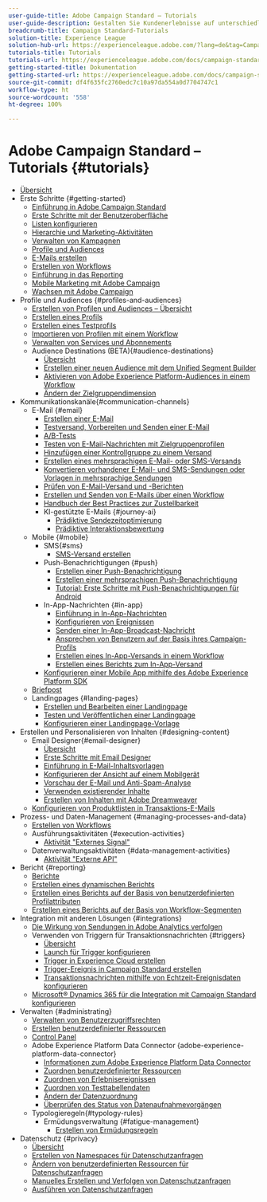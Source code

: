 ```yaml
---
user-guide-title: Adobe Campaign Standard – Tutorials
user-guide-description: Gestalten Sie Kundenerlebnisse auf unterschiedlichsten Kanälen und schaffen Sie eine Umgebung für visuelle Kampagnenorchestrierungen, Interaktionsverwaltung in Echtzeit und kanalübergreifende Ausführung.
breadcrumb-title: Campaign Standard-Tutorials
solution-title: Experience League
solution-hub-url: https://experienceleague.adobe.com/?lang=de&tag=Campaign+Standard#recommended/solutions/campaign
tutorials-title: Tutorials
tutorials-url: https://experienceleague.adobe.com/docs/campaign-standard-learn/tutorials/overview.html?lang=de
getting-started-title: Dokumentation
getting-started-url: https://experienceleague.adobe.com/docs/campaign-standard/using/campaign-standard-home.html?lang=de
source-git-commit: df4f635fc2760edc7c10a97da554a0d7704747c1
workflow-type: ht
source-wordcount: '558'
ht-degree: 100%

---
```



# Adobe Campaign Standard – Tutorials {#tutorials}

+ [Übersicht](/help/overview.md)
+ Erste Schritte {#getting-started}
   + [Einführung in Adobe Campaign Standard](/help/getting-started/adobe-campaign-standard-introduction.md)
   + [Erste Schritte mit der Benutzeroberfläche](/help/getting-started/getting-started-with-the-ui.md)
   + [Listen konfigurieren](/help/getting-started/configure-a-list.md)
   + [Hierarchie und Marketing-Aktivitäten](/help/getting-started/explore-hierarchy-and-marketing-activities.md)
   + [Verwalten von Kampagnen](/help/getting-started/managing-campaigns.md)
   + [Profile und Audiences](/help/getting-started/understanding-profiles-and-audiences.md)
   + [E-Mails erstellen](https://experienceleague.adobe.com/docs/campaign-standard-learn/tutorials/communication-channels/email/create-email-from-homepage.html?lang=de) 
   + [Erstellen von Workflows](https://experienceleague.adobe.com/docs/campaign-standard-learn/tutorials/managing-processes-and-data/creating-a-workflow.html?lang=de)
   + [Einführung in das Reporting](/help/getting-started/reporting-with-adobe-campaign-introduction.md)
   + [Mobile Marketing mit Adobe Campaign](/help/getting-started/mobile-marketing-with-adobe-campaign.md)
   + [Wachsen mit Adobe Campaign](/help/getting-started/growing-with-adobe-campaign.md)
+ Profile und Audiences {#profiles-and-audiences}
   + [Erstellen von Profilen und Audiences – Übersicht](/help/profiles-and-audiences/creating-profiles-and-audiences.md)
   + [Erstellen eines Profils](/help/profiles-and-audiences/creating-a-profile.md)
   + [Erstellen eines Testprofils](/help/profiles-and-audiences/test-profiles.md)
   + [Importieren von Profilen mit einem Workflow](/help/managing-processes-and-data/importing-profiles.md)
   + [Verwalten von Services und Abonnements](/help/managing-processes-and-data/services-and-subscriptions.md)
   + Audience Destinations (BETA){#audience-destinations}
      + [Übersicht](/help/profiles-and-audiences/audience-destinations/audience-destinations-overview.md)
      + [Erstellen einer neuen Audience mit dem Unified Segment Builder](/help/profiles-and-audiences/audience-destinations/creating-audiences-using-segment-builder.md)
      + [Aktivieren von Adobe Experience Platform-Audiences in einem Workflow](/help/profiles-and-audiences/audience-destinations/activating-aep-audiences.md)
      + [Ändern der Zielgruppendimension](/help/profiles-and-audiences/audience-destinations/changing-targeting-dimension.md)
+ Kommunikationskanäle{#communication-channels}
   + E-Mail {#email}
      + [Erstellen einer E-Mail](/help/communication-channels/email/create-email-from-homepage.md)
      + [Testversand, Vorbereiten und Senden einer E-Mail](/help/communication-channels/email/sending-test-preparing-sending-email.md)
      + [A/B-Tests](/help/communication-channels/email/a-b-testing.md)
      + [Testen von E-Mail-Nachrichten mit Zielgruppenprofilen](/help/communication-channels/email/profile-substitution.md)
      + [Hinzufügen einer Kontrollgruppe zu einem Versand](/help/communication-channels/email/control-groups.md)
      + [Erstellen eines mehrsprachigen E-Mail- oder SMS-Versands](/help/communication-channels/create-multilingual-deliveries.md)
      + [Konvertieren vorhandener E-Mail- und SMS-Sendungen oder Vorlagen in mehrsprachige Sendungen](/help/communication-channels/covert-into-multilingual-deliveries.md)
      + [Prüfen von E-Mail-Versand und -Berichten](/help/communication-channels/email/reviewing-personalized-email-delivery-and-reports.md)
      + [Erstellen und Senden von E-Mails über einen Workflow](/help/communication-channels/email/create-and-send-emails-via-workflow.md)
      + [Handbuch der Best Practices zur Zustellbarkeit](https://experienceleague.adobe.com/docs/deliverability-learn/deliverability-best-practice-guide/introduction.html?lang=de)
      + KI-gestützte E-Mails {#journey-ai}
         + [Prädiktive Sendezeitoptimierung](/help/communication-channels/email/ai-powered-emails/predictive-send-time-optimization.md)
         + [Prädiktive Interaktionsbewertung](/help/communication-channels/email/ai-powered-emails/predictive-engagement-scoring.md)
   + Mobile {#mobile}
      + SMS{#sms}
         + [SMS-Versand erstellen](/help/communication-channels/mobile/sms/sms-delivery.md)
      + Push-Benachrichtigungen {#push}
         + [Erstellen einer Push-Benachrichtigung](/help/communication-channels/mobile/push-notifications/creating-a-push-notification.md)
         + [Erstellen einer mehrsprachigen Push-Benachrichtigung](/help/communication-channels/mobile/push-notifications/creating-multilingual-push-notifications.md)
         + [Tutorial: Erste Schritte mit Push-Benachrichtigungen für Android](https://experienceleague.adobe.com/docs/campaign-standard-learn/getting-started-with-push-notifications-android/introduction.html?lang=de)
      + In-App-Nachrichten {#in-app}
         + [Einführung in In-App-Nachrichten](/help/communication-channels/mobile/in-app/in-app-message-overview.md)
         + [Konfigurieren von Ereignissen](/help/communication-channels/mobile/in-app/configure-events.md)
         + [Senden einer In-App-Broadcast-Nachricht](/help/communication-channels/mobile/in-app/broadcast-in-app-message.md)
         + [Ansprechen von Benutzern auf der Basis ihres Campaign-Profils](/help/communication-channels/mobile/in-app/target-users-based-on-campaign-profile.md)
         + [Erstellen eines In-App-Versands in einem Workflow](/help/communication-channels/mobile/in-app/in-app-activity.md)
         + [Erstellen eines Berichts zum In-App-Versand](/help/communication-channels/mobile/in-app/in-app-reporting.md)
      + [Konfigurieren einer Mobile App mithilfe des Adobe Experience Platform SDK](/help/communication-channels/mobile/configure-mobile-apps-using-aep-sdk.md)
   + [Briefpost](/help/communication-channels/direct-mail/directmail.md)
   + Landingpages {#landing-pages}
      + [Erstellen und Bearbeiten einer Landingpage](/help/communication-channels/landing-pages/landing-page-create-and-edit.md)
      + [Testen und Veröffentlichen einer Landingpage](/help/communication-channels/landing-pages/landing-page-test-and-publish.md)
      + [Konfigurieren einer Landingpage-Vorlage](/help/communication-channels/landing-pages/landing-page-configure-templates.md)
+ Erstellen und Personalisieren von Inhalten {#designing-content}
   + Email Designer{#email-designer}
      + [Übersicht](/help/designing-content/email-designer/email-designer-overview.md)
      + [Erste Schritte mit Email Designer](/help/designing-content/email-designer/getting-started-with-the-email-designer.md)
      + [Einführung in E-Mail-Inhaltsvorlagen](/help/designing-content/email-designer/email-content-templates.md)
      + [Konfigurieren der Ansicht auf einem Mobilgerät](/help/designing-content/email-designer/configure-the-mobile-view.md)
      + [Vorschau der E-Mail und Anti-Spam-Analyse](/help/designing-content/email-designer/preview-your-email.md)
      + [Verwenden existierender Inhalte](/help/designing-content/email-designer/working-with-existing-content.md)
      + [Erstellen von Inhalten mit Adobe Dreamweaver](/help/designing-content/email-designer/dreamweaver-integration.md)
   + [Konfigurieren von Produktlisten in Transaktions-E-Mails](/help/designing-content/product-listings-in-transactional-email.md)
+ Prozess- und Daten-Management {#managing-processes-and-data}
   + [Erstellen von Workflows](/help/managing-processes-and-data/creating-a-workflow.md)
   + Ausführungsaktivitäten {#execution-activities}
      + [Aktivität &quot;Externes Signal&quot;](/help/managing-processes-and-data/execution-activities/external-signal-activity.md)
   + Datenverwaltungsaktivitäten {#data-management-activities}
      + [Aktivität &quot;Externe API&quot;](/help/managing-processes-and-data/data-management-activities/external-api-activity.md)
+ Bericht {#reporting}
   + [Berichte](/help/getting-started/exploring-reports.md)
   + [Erstellen eines dynamischen Berichts](/help/reporting/creating-a-dynamic-report.md)
   + [Erstellen eines Berichts auf der Basis von benutzerdefinierten Profilattributen](/help/reporting/custom-profile-attributes-dynamic-reports.md)
   + [Erstellen eines Berichts auf der Basis von Workflow-Segmenten](/help/reporting/report-on-workflow-segments.md)
+ Integration mit anderen Lösungen {#integrations}
   + [Die Wirkung von Sendungen in Adobe Analytics verfolgen](/help/integrations/track-the-success-of-your-deliveries-in-analytics.md)
   + Verwenden von Triggern für Transaktionsnachrichten {#triggers}
      + [Übersicht](/help/integrations/using-triggers-for-transactional-messaging-overview.md)
      + [Launch für Trigger konfigurieren](/help/integrations/configure-launch-for-triggers.md)
      + [Trigger in Experience Cloud erstellen](/help/integrations/create-a-trigger-in-experience-cloud.md)
      + [Trigger-Ereignis in Campaign Standard erstellen](/help/integrations/create-a-trigger-event.md)
      + [Transaktionsnachrichten mithilfe von Echtzeit-Ereignisdaten konfigurieren](/help/integrations/configure-transactional-messages-using-realtime-event-data.md)
   + [Microsoft® Dynamics 365 für die Integration mit Campaign Standard konfigurieren](/help/integrations/configure-dynamics-365.md)
+ Verwalten {#administrating}
   + [Verwalten von Benutzerzugriffsrechten](/help/administrating/managing-user-access-rights.md)
   + [Erstellen benutzerdefinierter Ressourcen](https://experienceleague.adobe.com/docs/campaign-standard-learn/creating-custom-resources/introduction.html?lang=de)
   + [Control Panel](https://experienceleague.adobe.com/docs/campaign-standard-learn/control-panel/control-panel-overview.html?lang=de)
   + Adobe Experience Platform Data Connector {adobe-experience-platform-data-connector}
      + [Informationen zum Adobe Experience Platform Data Connector](/help/administrating/adobe-experience-platform-data-connector/understanding-the-adobe-experience-platform-data-connector.md)
      + [Zuordnen benutzerdefinierter Ressourcen](/help/administrating/adobe-experience-platform-data-connector/mapping-custom-resources.md)
      + [Zuordnen von Erlebnisereignissen](/help/administrating/adobe-experience-platform-data-connector/mapping-experience-events.md)
      + [Zuordnen von Testtabellendaten](/help/administrating/adobe-experience-platform-data-connector/mapping-seed-table-data.md)
      + [Ändern der Datenzuordnung](/help/administrating/adobe-experience-platform-data-connector/modifying-data-mapping.md)
      + [Überprüfen des Status von Datenaufnahmevorgängen](/help/administrating/adobe-experience-platform-data-connector/checking-status-of-data-ingestion-jobs.md)
   + Typologieregeln{#typology-rules}
      + Ermüdungsverwaltung {#fatigue-management}
         + [Erstellen von Ermüdungsregeln](/help/administrating/typology-rules/fatigue-management/create-fatigue-rules.md)
+ Datenschutz {#privacy}
   + [Übersicht](/help/privacy/privacy-overview.md)
   + [Erstellen von Namespaces für Datenschutzanfragen](/help/privacy/namespaces-for-privacy-requests.md)
   + [Ändern von benutzerdefinierten Ressourcen für Datenschutzanfragen](/help/privacy/custom-resources-for-privacy-requests.md)
   + [Manuelles Erstellen und Verfolgen von Datenschutzanfragen](/help/privacy/create-and-track-privacy-requests.md)
   + [Ausführen von Datenschutzanfragen](/help/privacy/execute-privacy-requests.md)
